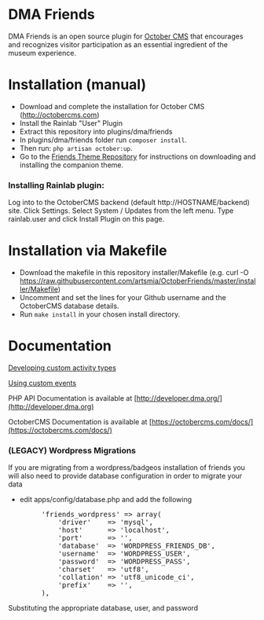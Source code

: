 DMA Friends
==============

DMA Friends is an open source plugin for [October CMS](http://octobercms.com) that encourages and recognizes visitor participation as an essential ingredient of the museum experience. 


# Installation (manual)

* Download and complete the installation for October CMS (http://octobercms.com)
* Install the Rainlab "User" Plugin
* Extract this repository into plugins/dma/friends
* In plugins/dma/friends folder run `composer install`. 
* Then run: `php artisan october:up`.
* Go to the [Friends Theme Repository](https://github.com/DallasMuseumArt/OctoberFriendsTheme) for instructions on downloading and installing the companion theme.

### Installing Rainlab plugin:
Log into to the OctoberCMS backend (default http://HOSTNAME/backend) site.
Click Settings.
Select System / Updates from the left menu.
Type rainlab.user and click Install Plugin on this page.

# Installation via Makefile 
* Download the makefile in this repository installer/Makefile (e.g. curl -O https://raw.githubusercontent.com/artsmia/OctoberFriends/master/installer/Makefile)
* Uncomment and set the lines for your Github username and the OctoberCMS database details.
* Run `make install` in your chosen install directory.


# Documentation

[Developing custom activity types](docs/ACTIVITY-TYPES.md)

[Using custom events](docs/EVENTS.md) 

PHP API Documentation is available at [http://developer.dma.org/](http://developer.dma.org)

OctoberCMS Documentation is available at [https://octobercms.com/docs/](https://octobercms.com/docs/)


### (LEGACY) Wordpress Migrations

If you are migrating from a wordpress/badgeos installation of friends you will also
need to provide database configuration in order to migrate your data

* edit apps/config/database.php and add the following
<pre>
        'friends_wordpress' => array(
            'driver'    => 'mysql',
            'host'      => 'localhost',
            'port'      => '', 
            'database'  => 'WORDPRESS_FRIENDS_DB',
            'username'  => 'WORDPRESS_USER',
            'password'  => 'WORDPRESS_PASS',
            'charset'   => 'utf8',
            'collation' => 'utf8_unicode_ci',
            'prefix'    => '', 
        ), 
</pre>
Substituting the appropriate database, user, and password
